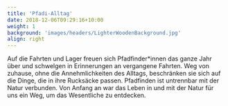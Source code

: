 ```yaml
---
title: 'Pfadi-Alltag'
date: 2018-12-06T09:29:16+10:00
weight: 1
background: 'images/headers/LighterWoodenBackground.jpg'
align: right
---
```


Auf die Fahrten und Lager freuen sich Pfadfinder*innen das ganze Jahr über und schwelgen in Erinnerungen an vergangene Fahrten. Weg von zuhause, ohne die Annehmlichkeiten des Alltags, beschränken sie sich auf die Dinge, die in ihre Rucksäcke passen. Pfadfinden ist untrennbar mit der Natur verbunden. Von Anfang an war das Leben in und mit der Natur für uns ein Weg, um das Wesentliche zu entdecken.
